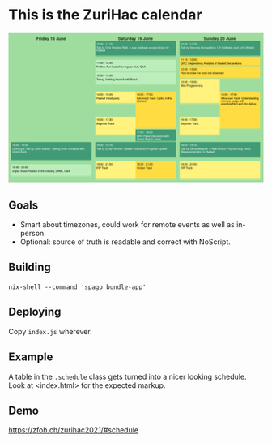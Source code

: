 # This is the ZuriHac calendar

![](example.png)

## Goals

* Smart about timezones, could work for remote events as well as in-person.
* Optional: source of truth is readable and correct with NoScript.

## Building

    nix-shell --command 'spago bundle-app'

## Deploying

Copy `index.js` wherever.

## Example

A table in the `.schedule` class gets turned into a nicer looking schedule.
Look at <index.html> for the expected markup.


## Demo

<https://zfoh.ch/zurihac2021/#schedule>
